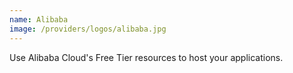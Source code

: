 ```yaml
---
name: Alibaba
image: /providers/logos/alibaba.jpg
---
```

Use Alibaba Cloud's Free Tier resources to host your applications.
